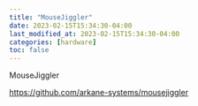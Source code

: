 ```yaml
---
title: "MouseJiggler"
date: 2023-02-15T15:34:30-04:00
last_modified_at: 2023-02-15T15:34:30-04:00
categories: [hardware]
toc: false
---
```


MouseJiggler

https://github.com/arkane-systems/mousejiggler